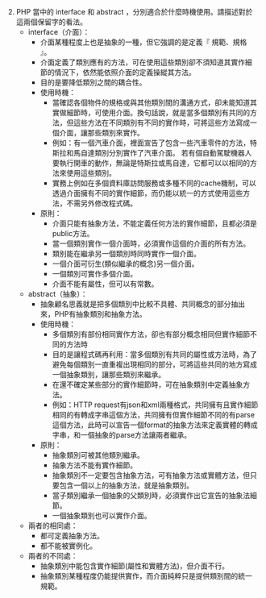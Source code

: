 
2. PHP 當中的 interface 和 abstract ，分別適合於什麼時機使用。請描述對於這兩個保留字的看法。
    * interface（介面）：
        * 介面某種程度上也是抽象的一種，但它強調的是定義『 規範、規格 』。
        * 介面定義了類別應有的方法，可在使用這些類別卻不須知道其實作細節的情況下，依然能依照介面的定義操縱其方法。
        * 目的是要降低類別之間的耦合性。
        * 使用時機：
            * 當確認各個物件的規格或與其他類別間的溝通方式，卻未能知道其實做細節時，可使用介面。換句話說，就是當多個類別有共同的方法，但這些方法在不同類別有不同的實作時，可將這些方法寫成一個介面，讓那些類別來實作。
            * 例如：有一個汽車介面，裡面宣告了包含一些汽車零件的方法，特斯拉和馬自達類別分別實作了汽車介面。
               若有個自動駕駛機器人要執行開車的動作，無論是特斯拉或馬自達，它都可以以相同的方法來使用這些類別。
            * 實務上例如在多個資料庫訪問服務或多種不同的cache機制，可以透過介面擁有不同的實作細節，而仍能以統一的方式使用這些方法，不需另外修改程式碼。
        * 原則：
            * 介面只能有抽象方法，不能定義任何方法的實作細節，且都必須是public方法。
            * 當一個類別實作一個介面時，必須實作這個的介面的所有方法。
            * 類別能在繼承另一個類別時同時實作一個介面。
            * 一個介面可衍生(類似繼承的概念)另一個介面。
            * 一個類別可實作多個介面。
            * 介面不能有屬性，但可以有常數。
    * abstract（抽象）：
        * 抽象顧名思義就是把多個類別中比較不具體、共同概念的部分抽出來，PHP有抽象類別和抽象方法。
        * 使用時機：
            * 多個類別有部份相同實作方法，卻也有部分概念相同但實作細節不同的方法時
            * 目的是讓程式碼再利用：當多個類別有共同的屬性或方法時，為了避免每個類別一直重複出現相同的部分，可將這些共同的地方寫成一個抽象類別，讓那些類別來繼承。
            * 在還不確定某些部分的實作細節時，可在抽象類別中定義抽象方法。
            * 例如：HTTP request有json和xml兩種格式，共同擁有且實作細節相同的有轉成字串這個方法，共同擁有但實作細節不同的有parse這個方法，此時可以宣告一個format的抽象方法來定義實體的轉成字串，和一個抽象的parse方法讓兩者繼承。
        * 原則：
            * 抽象類別可被其他類別繼承。
            * 抽象方法不能有實作細節。
            * 抽象類別不一定要包含抽象方法，可有抽象方法或實體方法，但只要包含一個以上的抽象方法，就是抽象類別。
            * 當子類別繼承一個抽象的父類別時，必須實作出它宣告的抽象法細節。
            * 一個抽象類別也可以實作介面。
    * 兩者的相同處：
        * 都可定義抽象方法。
        * 都不能被實例化。
    * 兩者的不同處：
        * 抽象類別中能包含實作細節(屬性和實體方法)，但介面不行。
        * 抽象類別某種程度仍能提供實作，而介面純粹只是提供類別間的統一規範。


